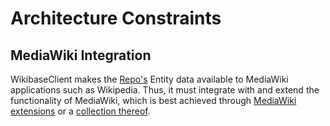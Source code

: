 # Architecture Constraints

## MediaWiki Integration

WikibaseClient makes the [Repo's](../overview/12-Glossary.md#wikibase-repository) Entity data available to MediaWiki applications such as Wikipedia. Thus, it must integrate with and extend the functionality of MediaWiki, which is best achieved through [MediaWiki extensions](../overview/12-Glossary.md#mediawiki-extension) or a [collection thereof](../overview/12-Glossary.md#wikibase-extension).
